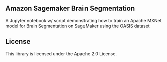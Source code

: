 ## Amazon Sagemaker Brain Segmentation

A Jupyter notebook w/ script demonstrating how to train an Apache MXNet model for Brain Segmentation on SageMaker using the OASIS dataset

## License

This library is licensed under the Apache 2.0 License. 
